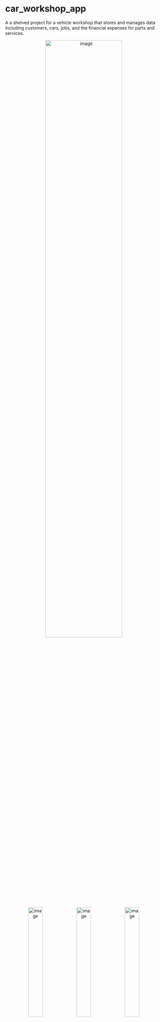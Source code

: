 # car_workshop_app

A a shelved project for a vehicle workshop that stores and manages data including customers, cars, jobs, and the financial expenses for parts and services.

<p align="center">
<img src="https://github.com/thenoisyninga/car_workshop_app/assets/88588593/b0201968-91c6-460b-a4b4-4589d64aff2d" alt="image" width="70%" height="auto">
</p>

<br>

<p align="center">
<img src="https://github.com/thenoisyninga/car_workshop_app/assets/88588593/c0c63f6d-0fd9-4993-833b-64d6f987dd95" alt="image" width="30%" height="auto">

<img src="https://github.com/thenoisyninga/car_workshop_app/assets/88588593/b4ae27a8-8deb-42bc-b689-119d83e1526d" alt="image" width="30%" height="auto">

<img src="https://github.com/thenoisyninga/car_workshop_app/assets/88588593/fee5a665-3f38-481b-9a4d-ea9f5dd4d169" alt="image" width="30%" height="auto">
</p>
